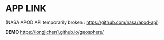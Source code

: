 # APP LINK

(NASA APOD API temporarily broken : https://github.com/nasa/apod-api)


**DEMO** https://longjichen1.github.io/geosphere/
